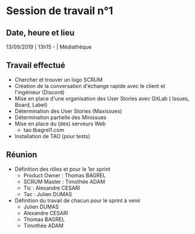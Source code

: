 # Session de travail n°1

## Date, heure et lieu
13/09/2019 | 13h15 - | Médiathèque

## Travail effectué
+ Chercher et trouver un logo SCRUM
+ Création de la conversation d'échange rapide avec le client et l'ingénieur (Discord)
+ Mise en place d'une organisation des User Stories avec GitLab ( Issues, Board, Label)
+ Détermination des User Stories (Maxissues)
+ Détermination partielle des Minissues
+ Mise en place du (des) serveurs Web
    * tao.tbagrel1.com
+ Installation de TAO (pour tests)

## Réunion
+ Définition des rôles et pour le 1er sprint
    * Product Owner : Thomas BAGREL
    * SCRUM Master : Timothée ADAM
    * Tic : Alexandre CESARI
    * Tac : Julien DUMAS  
+ Définition du travail de chacun pour le sprint à venir
    * Julien DUMAS
    * Alexandre CESARI
    * Thomas BAGREL
    * Timothée ADAM